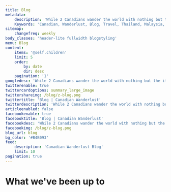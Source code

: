 ```yaml
---
title: Blog
metadata:
    description: 'While 2 Canadians wander the world with nothing but the items in their backpacks, this will tell their story.'
    Keywords: 'Canadian, Wanderlust, Blog, Travel, Thailand, Malaysia, Cambodia, Indonesia, Vietnam'
sitemap:
    changefreq: weekly
body_classes: 'header-lite fullwidth blogstyling'
menu: Blog
content:
    items: '@self.children'
    limit: 5
    order:
        by: date
        dir: desc
    pagination: '1'
googledesc: 'While 2 Canadians wander the world with nothing but the items in their backpacks, this will tell their story.'
twitterenable: true
twittercardoptions: summary_large_image
twittershareimg: /blog/z-blog.png
twittertitle: 'Blog | Canadian Wanderlust'
twitterdescription: 'While 2 Canadians wander the world with nothing but the items in their backpacks, this will tell their story.'
articleenabled: false
facebookenable: true
facebooktitle: 'Blog | Canadian Wanderlust'
facebookdesc: 'While 2 Canadians wander the world with nothing but the items in their backpacks, this will tell their story.'
facebookimg: /blog/z-blog.png
blog_url: blog
bg_color: '#B4B093'
feed:
    description: 'Canadian Wanderlust Blog'
    limit: 10
pagination: true
---
```


# What we've been up to
